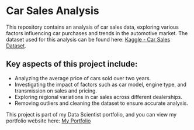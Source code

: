 # Car Sales Analysis

This repository contains an analysis of car sales data, exploring various factors influencing car purchases and trends in the automotive market. The dataset used for this analysis can be found here: [Kaggle - Car Sales Dataset](https://www.kaggle.com/datasets/missionjee/car-sales-report).

## Key aspects of this project include:

* Analyzing the average price of cars sold over two years.
* Investigating the impact of factors such as car model, engine type, and transmission on sales and pricing.
* Exploring regional variations in car sales across different dealerships.
* Removing outliers and cleaning the dataset to ensure accurate analysis.

This project is part of my Data Scientist portfolio, and you can view my portfolio website here: [My Portfolio](https://apysarevskyi.github.io/)
